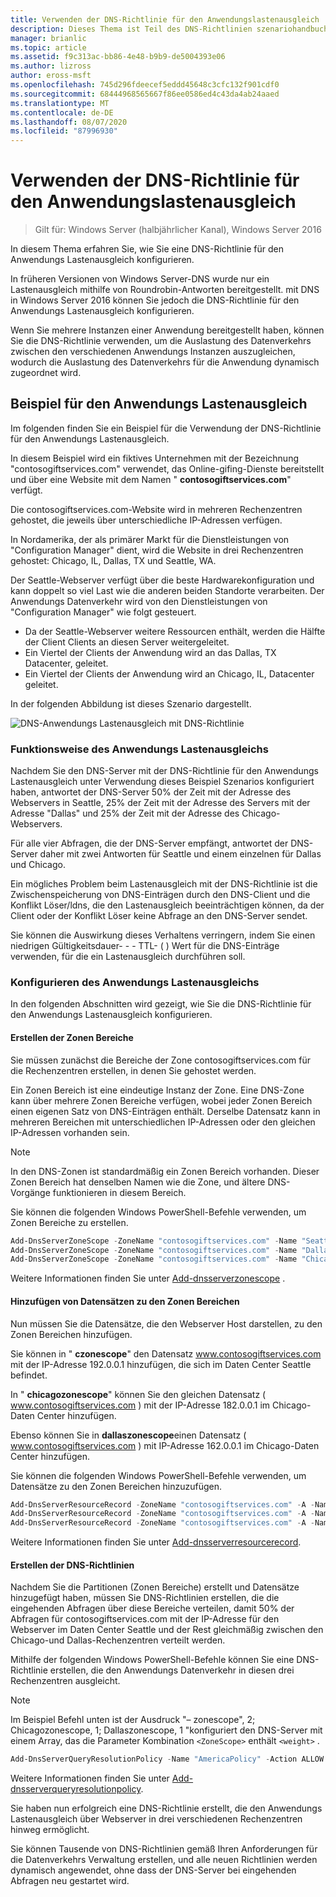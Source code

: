 ```yaml
---
title: Verwenden der DNS-Richtlinie für den Anwendungslastenausgleich
description: Dieses Thema ist Teil des DNS-Richtlinien szenariohandbuchs für Windows Server 2016.
manager: brianlic
ms.topic: article
ms.assetid: f9c313ac-bb86-4e48-b9b9-de5004393e06
ms.author: lizross
author: eross-msft
ms.openlocfilehash: 745d296fdeecef5eddd45648c3cfc132f901cdf0
ms.sourcegitcommit: 68444968565667f86ee0586ed4c43da4ab24aaed
ms.translationtype: MT
ms.contentlocale: de-DE
ms.lasthandoff: 08/07/2020
ms.locfileid: "87996930"
---
```

# <a name="use-dns-policy-for-application-load-balancing"></a>Verwenden der DNS-Richtlinie für den Anwendungslastenausgleich

>Gilt für: Windows Server (halbjährlicher Kanal), Windows Server 2016

In diesem Thema erfahren Sie, wie Sie eine DNS-Richtlinie für den Anwendungs Lastenausgleich konfigurieren.

In früheren Versionen von Windows Server-DNS wurde nur ein Lastenausgleich mithilfe von Roundrobin-Antworten bereitgestellt. mit DNS in Windows Server 2016 können Sie jedoch die DNS-Richtlinie für den Anwendungs Lastenausgleich konfigurieren.

Wenn Sie mehrere Instanzen einer Anwendung bereitgestellt haben, können Sie die DNS-Richtlinie verwenden, um die Auslastung des Datenverkehrs zwischen den verschiedenen Anwendungs Instanzen auszugleichen, wodurch die Auslastung des Datenverkehrs für die Anwendung dynamisch zugeordnet wird.

## <a name="example-of-application-load-balancing"></a>Beispiel für den Anwendungs Lastenausgleich

Im folgenden finden Sie ein Beispiel für die Verwendung der DNS-Richtlinie für den Anwendungs Lastenausgleich.

In diesem Beispiel wird ein fiktives Unternehmen mit der Bezeichnung "contosogiftservices.com" verwendet, das Online-gifing-Dienste bereitstellt und über eine Website mit dem Namen " **contosogiftservices.com**" verfügt.

Die contosogiftservices.com-Website wird in mehreren Rechenzentren gehostet, die jeweils über unterschiedliche IP-Adressen verfügen.

In Nordamerika, der als primärer Markt für die Dienstleistungen von "Configuration Manager" dient, wird die Website in drei Rechenzentren gehostet: Chicago, IL, Dallas, TX und Seattle, WA.

Der Seattle-Webserver verfügt über die beste Hardwarekonfiguration und kann doppelt so viel Last wie die anderen beiden Standorte verarbeiten. Der Anwendungs Datenverkehr wird von den Dienstleistungen von "Configuration Manager" wie folgt gesteuert.

- Da der Seattle-Webserver weitere Ressourcen enthält, werden die Hälfte der Client Clients an diesen Server weitergeleitet.
- Ein Viertel der Clients der Anwendung wird an das Dallas, TX Datacenter, geleitet.
- Ein Viertel der Clients der Anwendung wird an Chicago, IL, Datacenter geleitet.

In der folgenden Abbildung ist dieses Szenario dargestellt.

![DNS-Anwendungs Lastenausgleich mit DNS-Richtlinie](../../media/Dns-App-Lb/dns-app-lb.jpg)


### <a name="how-application-load-balancing-works"></a>Funktionsweise des Anwendungs Lastenausgleichs

Nachdem Sie den DNS-Server mit der DNS-Richtlinie für den Anwendungs Lastenausgleich unter Verwendung dieses Beispiel Szenarios konfiguriert haben, antwortet der DNS-Server 50% der Zeit mit der Adresse des Webservers in Seattle, 25% der Zeit mit der Adresse des Servers mit der Adresse "Dallas" und 25% der Zeit mit der Adresse des Chicago-Webservers.

Für alle vier Abfragen, die der DNS-Server empfängt, antwortet der DNS-Server daher mit zwei Antworten für Seattle und einem einzelnen für Dallas und Chicago.

Ein mögliches Problem beim Lastenausgleich mit der DNS-Richtlinie ist die Zwischenspeicherung von DNS-Einträgen durch den DNS-Client und die Konflikt Löser/ldns, die den Lastenausgleich beeinträchtigen können, da der Client oder der Konflikt Löser keine Abfrage an den DNS-Server sendet.

Sie können die Auswirkung dieses Verhaltens verringern, indem Sie einen niedrigen Gültigkeitsdauer- \- \- TTL- \( \) Wert für die DNS-Einträge verwenden, für die ein Lastenausgleich durchführen soll.

### <a name="how-to-configure-application-load-balancing"></a>Konfigurieren des Anwendungs Lastenausgleichs

In den folgenden Abschnitten wird gezeigt, wie Sie die DNS-Richtlinie für den Anwendungs Lastenausgleich konfigurieren.

#### <a name="create-the-zone-scopes"></a>Erstellen der Zonen Bereiche

Sie müssen zunächst die Bereiche der Zone contosogiftservices.com für die Rechenzentren erstellen, in denen Sie gehostet werden.

Ein Zonen Bereich ist eine eindeutige Instanz der Zone. Eine DNS-Zone kann über mehrere Zonen Bereiche verfügen, wobei jeder Zonen Bereich einen eigenen Satz von DNS-Einträgen enthält. Derselbe Datensatz kann in mehreren Bereichen mit unterschiedlichen IP-Adressen oder den gleichen IP-Adressen vorhanden sein.

>[!NOTE]
>In den DNS-Zonen ist standardmäßig ein Zonen Bereich vorhanden. Dieser Zonen Bereich hat denselben Namen wie die Zone, und ältere DNS-Vorgänge funktionieren in diesem Bereich.

Sie können die folgenden Windows PowerShell-Befehle verwenden, um Zonen Bereiche zu erstellen.

```powershell
Add-DnsServerZoneScope -ZoneName "contosogiftservices.com" -Name "SeattleZoneScope"
Add-DnsServerZoneScope -ZoneName "contosogiftservices.com" -Name "DallasZoneScope"
Add-DnsServerZoneScope -ZoneName "contosogiftservices.com" -Name "ChicagoZoneScope"
```

Weitere Informationen finden Sie unter [Add-dnsserverzonescope](/powershell/module/dnsserver/add-dnsserverzonescope?view=win10-ps) .

#### <a name="add-records-to-the-zone-scopes"></a><a name="bkmk_records"></a>Hinzufügen von Datensätzen zu den Zonen Bereichen

Nun müssen Sie die Datensätze, die den Webserver Host darstellen, zu den Zonen Bereichen hinzufügen.

Sie können in " **czonescope**" den Datensatz www.contosogiftservices.com mit der IP-Adresse 192.0.0.1 hinzufügen, die sich im Daten Center Seattle befindet.

In " **chicagozonescope**" können Sie den gleichen Datensatz \( www.contosogiftservices.com \) mit der IP-Adresse 182.0.0.1 im Chicago-Daten Center hinzufügen.

Ebenso können Sie in **dallaszonescope**einen Datensatz \( www.contosogiftservices.com \) mit IP-Adresse 162.0.0.1 im Chicago-Daten Center hinzufügen.

Sie können die folgenden Windows PowerShell-Befehle verwenden, um Datensätze zu den Zonen Bereichen hinzuzufügen.

```powershell
Add-DnsServerResourceRecord -ZoneName "contosogiftservices.com" -A -Name "www" -IPv4Address "192.0.0.1" -ZoneScope "SeattleZoneScope"
Add-DnsServerResourceRecord -ZoneName "contosogiftservices.com" -A -Name "www" -IPv4Address "182.0.0.1" -ZoneScope "ChicagoZoneScope"
Add-DnsServerResourceRecord -ZoneName "contosogiftservices.com" -A -Name "www" -IPv4Address "162.0.0.1" -ZoneScope "DallasZoneScope"
```

Weitere Informationen finden Sie unter [Add-dnsserverresourcerecord](/powershell/module/dnsserver/add-dnsserverresourcerecord?view=win10-ps).

#### <a name="create-the-dns-policies"></a><a name="bkmk_policies"></a>Erstellen der DNS-Richtlinien

Nachdem Sie die Partitionen (Zonen Bereiche) erstellt und Datensätze hinzugefügt haben, müssen Sie DNS-Richtlinien erstellen, die die eingehenden Abfragen über diese Bereiche verteilen, damit 50% der Abfragen für contosogiftservices.com mit der IP-Adresse für den Webserver im Daten Center Seattle und der Rest gleichmäßig zwischen den Chicago-und Dallas-Rechenzentren verteilt werden.

Mithilfe der folgenden Windows PowerShell-Befehle können Sie eine DNS-Richtlinie erstellen, die den Anwendungs Datenverkehr in diesen drei Rechenzentren ausgleicht.

>[!NOTE]
>Im Beispiel Befehl unten ist der Ausdruck "– zonescope", 2; Chicagozonescope, 1; Dallaszonescope, 1 "konfiguriert den DNS-Server mit einem Array, das die Parameter Kombination `<ZoneScope>` enthält `<weight>` .

```powershell
Add-DnsServerQueryResolutionPolicy -Name "AmericaPolicy" -Action ALLOW -ZoneScope "SeattleZoneScope,2;ChicagoZoneScope,1;DallasZoneScope,1" -ZoneName "contosogiftservices.com"
```

Weitere Informationen finden Sie unter [Add-dnsserverqueryresolutionpolicy](/powershell/module/dnsserver/add-dnsserverqueryresolutionpolicy?view=win10-ps).

Sie haben nun erfolgreich eine DNS-Richtlinie erstellt, die den Anwendungs Lastenausgleich über Webserver in drei verschiedenen Rechenzentren hinweg ermöglicht.

Sie können Tausende von DNS-Richtlinien gemäß Ihren Anforderungen für die Datenverkehrs Verwaltung erstellen, und alle neuen Richtlinien werden dynamisch angewendet, ohne dass der DNS-Server bei eingehenden Abfragen neu gestartet wird.